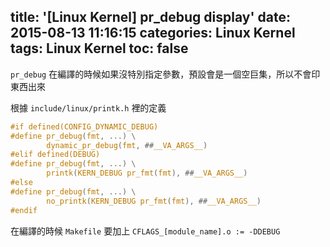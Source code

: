 title: '[Linux Kernel] pr_debug display'
date: 2015-08-13 11:16:15
categories: Linux Kernel
tags: Linux Kernel
toc: false
---

`pr_debug` 在編譯的時候如果沒特別指定參數，預設會是一個空巨集，所以不會印東西出來

<!-- more -->

根據 `include/linux/printk.h` 裡的定義

```c include/linux/printk.h
#if defined(CONFIG_DYNAMIC_DEBUG)
#define pr_debug(fmt, ...) \
        dynamic_pr_debug(fmt, ##__VA_ARGS__)
#elif defined(DEBUG)
#define pr_debug(fmt, ...) \
        printk(KERN_DEBUG pr_fmt(fmt), ##__VA_ARGS__)
#else
#define pr_debug(fmt, ...) \
        no_printk(KERN_DEBUG pr_fmt(fmt), ##__VA_ARGS__)
#endif
```

在編譯的時候 `Makefile` 要加上 `CFLAGS_[module_name].o := -DDEBUG`


